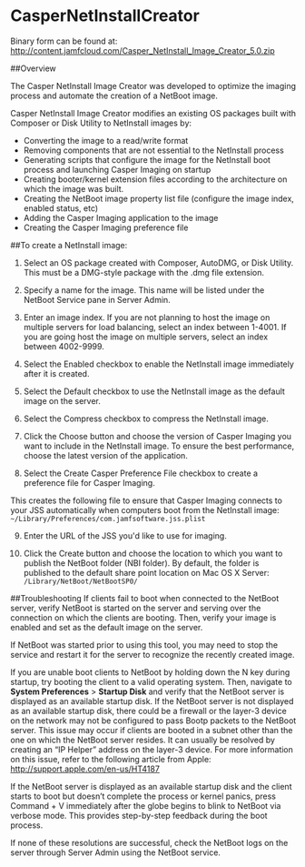 CasperNetInstallCreator
=======================

Binary form can be found at: 
 http://content.jamfcloud.com/Casper_NetInstall_Image_Creator_5.0.zip

##Overview

The Casper NetInstall Image Creator was developed to optimize the imaging process and automate the creation of a NetBoot image.


Casper NetInstall Image Creator modifies an existing OS packages built with Composer or Disk Utility to NetInstall images by:
- Converting the image to a read/write format
- Removing components that are not essential to the NetInstall process
- Generating scripts that configure the image for the NetInstall boot process and launching Casper Imaging on startup
- Creating booter/kernel extension files according to the architecture on which the image was built. 
- Creating the NetBoot image property list file (configure the image index, enabled status, etc)
- Adding the Casper Imaging application to the image
- Creating the Casper Imaging preference file

##To create a NetInstall image:

 1. Select an OS package created with Composer, AutoDMG, or Disk Utility. This must be a DMG-style package with the .dmg file extension.

 2. Specify a name for the image.
This name will be listed under the NetBoot Service pane in Server Admin.

 3. Enter an image index. If you are not planning to host the image on multiple servers for load
balancing, select an index between 1-4001. If you are going host the image on multiple servers, select an index between 4002-9999.

 4. Select the Enabled checkbox to enable the NetInstall image immediately after it is created.

 5. Select the Default checkbox to use the NetInstall image as the default image on the server.
 
 6. Select the Compress checkbox to compress the NetInstall image.

 7. Click the Choose button and choose the version of Casper Imaging you want to include in the NetInstall image.  To ensure the best performance, choose the latest version of the application.

 8. Select the Create Casper Preference File checkbox to create a preference file for Casper Imaging. 
 
 This creates the following file to ensure that Casper Imaging connects to your JSS automatically when computers boot from the NetInstall image:
`~/Library/Preferences/com.jamfsoftware.jss.plist`

 9. Enter the URL of the JSS you'd like to use for imaging. 

 10. Click the Create button and choose the location to which you want to publish the NetBoot folder (NBI folder).
By default, the folder is published to the default share point location on Mac OS X Server:
`/Library/NetBoot/NetBootSP0/`

##Troubleshooting
If clients fail to boot when connected to the NetBoot server, verify NetBoot is started on the server and serving over the connection on which the clients are booting. Then, verify your image is enabled and set as the default image on the server.

If NetBoot was started prior to using this tool, you may need to stop the service and restart it for the server to recognize the recently created image.

If you are unable boot clients to NetBoot by holding down the N key during startup, try booting the client to a valid operating system. Then, navigate to **System Preferences** > **Startup Disk** and verify that the NetBoot server is displayed as an available startup disk. If the NetBoot server is not displayed as an available startup disk, there could be a firewall or the layer-3 device on the network may not be configured to pass Bootp packets to the NetBoot server.
This issue may occur if clients are booted in a subnet other than the one on which the NetBoot server resides. It can usually be resolved by creating an “IP Helper” address on the layer-3 device. For more information on this issue, refer to the following article from Apple:
http://support.apple.com/en-us/HT4187

If the NetBoot server is displayed as an available startup disk and the client starts to boot but doesn’t complete the process or kernel panics, press Command + V immediately after the globe begins to blink to NetBoot via verbose mode. This provides step-by-step feedback during the boot process.

If none of these resolutions are successful, check the NetBoot logs on the server through Server Admin using the NetBoot service.

